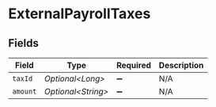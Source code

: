 # ExternalPayrollTaxes


## Fields

| Field               | Type                | Required            | Description         |
| ------------------- | ------------------- | ------------------- | ------------------- |
| `taxId`             | *Optional\<Long>*   | :heavy_minus_sign:  | N/A                 |
| `amount`            | *Optional\<String>* | :heavy_minus_sign:  | N/A                 |